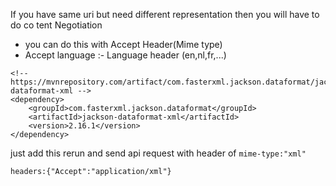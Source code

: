 If you have same uri but need different representation then you will have  to do co tent Negotiation


- you can do this with Accept Header(Mime type)
- Accept language :- Language header (en,nl,fr,...)


```
<!-- https://mvnrepository.com/artifact/com.fasterxml.jackson.dataformat/jackson-dataformat-xml -->
<dependency>
    <groupId>com.fasterxml.jackson.dataformat</groupId>
    <artifactId>jackson-dataformat-xml</artifactId>
    <version>2.16.1</version>
</dependency>

```


just add this rerun and send api request with header of `mime-type:"xml"`


`headers:{"Accept":"application/xml"}`

